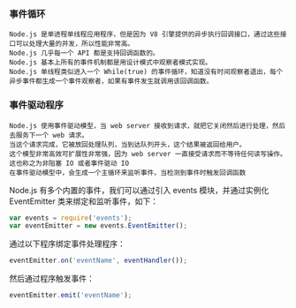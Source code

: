 ### 事件循环
    Node.js 是单进程单线程应用程序，但是因为 V8 引擎提供的异步执行回调接口，通过这些接口可以处理大量的并发，所以性能非常高。
    Node.js 几乎每一个 API 都是支持回调函数的。
    Node.js 基本上所有的事件机制都是用设计模式中观察者模式实现。
    Node.js 单线程类似进入一个 While(true) 的事件循环，知道没有时间观察者退出，每个异步事件都生成一个事件观察者，如果有事件发生就调用该回调函数。

### 事件驱动程序
    Node.js 使用事件驱动模型，当 web server 接收到请求，就把它关闭然后进行处理，然后去服务下一个 web 请求。
    当这个请求完成，它被放回处理队列，当到达队列开头，这个结果被返回给用户。
    这个模型非常高效可扩展性非常强，因为 web server 一直接受请求而不等待任何读写操作。这也称之为非阻塞 IO 或者事件驱动 IO
    在事件驱动模型中，会生成一个主循环来监听事件，当检测到事件时触发回调函数


Node.js 有多个内置的事件，我们可以通过引入 events 模块，并通过实例化 EventEmitter 类来绑定和监听事件，如下：
```js
var events = require('events');
var eventEmitter = new events.EventEmitter();
```
通过以下程序绑定事件处理程序：
```js
eventEmitter.on('eventName', eventHandler());
```
然后通过程序触发事件：
```js
eventEmitter.emit('eventName');
```